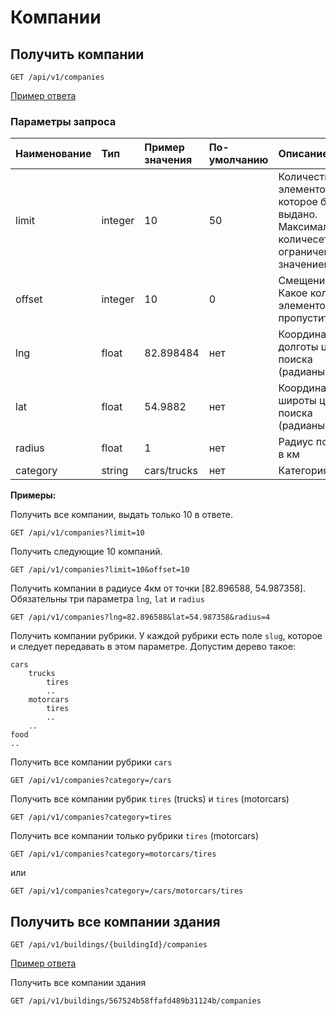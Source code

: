 # Компании

## Получить компании 

    GET /api/v1/companies

[Пример ответа](json/companies.json.md)

### Параметры запроса

| Наименование | Тип | Пример значения | По-умолчанию | Описание |
|:-------------|:----|:----------------|:-------------|:---------|
| limit |  integer | 10 | 50 | Количество элементов, которое будет выдано. Максимальное количесетво ограничевается значением 50
| offset | integer | 10 | 0 | Смещение. Какое кол-во элементов пропустить
| lng | float | 82.898484 | нет | Координата долготы центра поиска (радианы)
| lat | float | 54.9882 | нет | Координата широты центра поиска (радианы)
| radius | float | 1 | нет | Радиус поиска в км
| category | string | cars/trucks | нет | Категория

**Примеры:**

Получить все компании, выдать только 10 в ответе.

    GET /api/v1/companies?limit=10

Получить следующие 10 компаний.

    GET /api/v1/companies?limit=10&offset=10

Получить компании в радиусе 4км от точки [82.896588, 54.987358]. Обязательны три параметра `lng`, `lat` и `radius`

    GET /api/v1/companies?lng=82.896588&lat=54.987358&radius=4

Получить компании рубрики. У каждой рубрики есть поле `slug`, которое и следует передавать в этом параметре. Допустим дерево такое:

    cars
        trucks
            tires
            ..
        motorcars
            tires
            ..
        ..
    food
    ..

Получить все компании рубрики `cars`

    GET /api/v1/companies?category=/cars

Получить все компании рубрик `tires` (trucks) и `tires` (motorcars)

    GET /api/v1/companies?category=tires

Получить все компании только рубрики `tires` (motorcars)

    GET /api/v1/companies?category=motorcars/tires
    
или

    GET /api/v1/companies?category=/cars/motorcars/tires


## Получить все компании здания

    GET /api/v1/buildings/{buildingId}/companies

[Пример ответа](json/companies2.json.md)

Получить все компании здания

    GET /api/v1/buildings/567524b58ffafd489b31124b/companies
